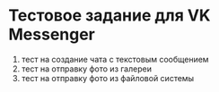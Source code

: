 # Тестовое задание для VK Messenger
1. тест на создание чата с текстовым сообщением
2. тест на отправку фото из галереи
3. тест на отправку фото из файловой системы
